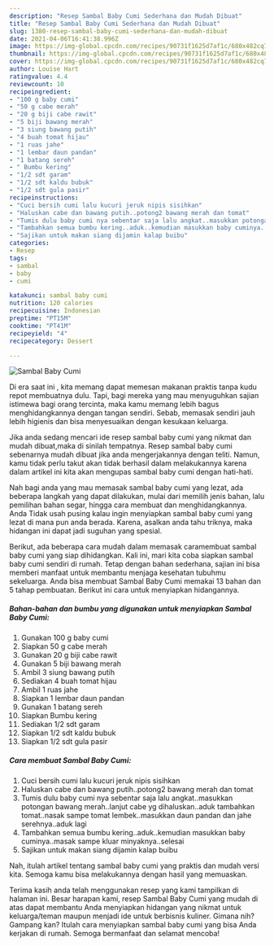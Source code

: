 ```yaml
---
description: "Resep Sambal Baby Cumi Sederhana dan Mudah Dibuat"
title: "Resep Sambal Baby Cumi Sederhana dan Mudah Dibuat"
slug: 1380-resep-sambal-baby-cumi-sederhana-dan-mudah-dibuat
date: 2021-04-06T16:41:38.996Z
image: https://img-global.cpcdn.com/recipes/90731f1625d7af1c/680x482cq70/sambal-baby-cumi-foto-resep-utama.jpg
thumbnail: https://img-global.cpcdn.com/recipes/90731f1625d7af1c/680x482cq70/sambal-baby-cumi-foto-resep-utama.jpg
cover: https://img-global.cpcdn.com/recipes/90731f1625d7af1c/680x482cq70/sambal-baby-cumi-foto-resep-utama.jpg
author: Louise Hart
ratingvalue: 4.4
reviewcount: 10
recipeingredient:
- "100 g baby cumi"
- "50 g cabe merah"
- "20 g biji cabe rawit"
- "5 biji bawang merah"
- "3 siung bawang putih"
- "4 buah tomat hijau"
- "1 ruas jahe"
- "1 lembar daun pandan"
- "1 batang sereh"
- " Bumbu kering"
- "1/2 sdt garam"
- "1/2 sdt kaldu bubuk"
- "1/2 sdt gula pasir"
recipeinstructions:
- "Cuci bersih cumi lalu kucuri jeruk nipis sisihkan"
- "Haluskan cabe dan bawang putih..potong2 bawang merah dan tomat"
- "Tumis dulu baby cumi nya sebentar saja lalu angkat..masukkan potongan bawang merah..lanjut cabe yg dihaluskan..aduk tambahkan tomat..nasak sampe tomat lembek..masukkan daun pandan dan jahe serehnya..aduk lagi"
- "Tambahkan semua bumbu kering..aduk..kemudian masukkan baby cuminya..masak sampe kluar minyaknya..selesai"
- "Sajikan untuk makan siang dijamin kalap buibu"
categories:
- Resep
tags:
- sambal
- baby
- cumi

katakunci: sambal baby cumi 
nutrition: 120 calories
recipecuisine: Indonesian
preptime: "PT15M"
cooktime: "PT41M"
recipeyield: "4"
recipecategory: Dessert

---
```



![Sambal Baby Cumi](https://img-global.cpcdn.com/recipes/90731f1625d7af1c/680x482cq70/sambal-baby-cumi-foto-resep-utama.jpg)

Di era  saat ini , kita memang dapat memesan makanan praktis tanpa kudu repot membuatnya dulu. Tapi, bagi mereka yang mau menyuguhkan sajian istimewa bagi orang tercinta, maka kamu memang lebih bagus menghidangkannya dengan tangan sendiri. Sebab, memasak sendiri jauh lebih higienis dan bisa menyesuaikan dengan kesukaan keluarga.

Jika anda sedang mencari ide resep sambal baby cumi yang nikmat dan mudah dibuat,maka di sinilah tempatnya. Resep sambal baby cumi  sebenarnya mudah dibuat jika anda mengerjakannya dengan teliti. Namun, kamu tidak perlu takut akan tidak berhasil dalam melakukannya 
karena dalam artikel ini kita akan mengupas sambal baby cumi dengan hati-hati.  



Nah bagi anda yang mau memasak sambal baby cumi yang lezat, ada beberapa langkah yang dapat dilakukan, mulai dari memilih jenis bahan, lalu pemilihan bahan segar, hingga cara membuat dan menghidangkannya. Anda Tidak usah pusing kalau ingin menyiapkan sambal baby cumi yang lezat di mana pun anda berada. Karena, asalkan anda  tahu triknya, maka hidangan ini dapat jadi suguhan yang spesial.

Berikut, ada beberapa cara mudah dalam memasak caramembuat sambal baby cumi yang siap dihidangkan. Kali ini, mari kita coba siapkan sambal baby cumi sendiri di rumah. Tetap dengan bahan sederhana, sajian ini bisa memberi manfaat untuk membantu menjaga kesehatan tubuhmu sekeluarga. Anda bisa membuat Sambal Baby Cumi memakai 13 bahan dan 5 tahap pembuatan. Berikut ini cara untuk menyiapkan hidangannya.

<!--inarticleads1-->

##### Bahan-bahan dan bumbu yang digunakan untuk menyiapkan Sambal Baby Cumi:

1. Gunakan 100 g baby cumi
1. Siapkan 50 g cabe merah
1. Gunakan 20 g biji cabe rawit
1. Gunakan 5 biji bawang merah
1. Ambil 3 siung bawang putih
1. Sediakan 4 buah tomat hijau
1. Ambil 1 ruas jahe
1. Siapkan 1 lembar daun pandan
1. Gunakan 1 batang sereh
1. Siapkan  Bumbu kering
1. Sediakan 1/2 sdt garam
1. Siapkan 1/2 sdt kaldu bubuk
1. Siapkan 1/2 sdt gula pasir




<!--inarticleads2-->

##### Cara membuat Sambal Baby Cumi:

1. Cuci bersih cumi lalu kucuri jeruk nipis sisihkan
1. Haluskan cabe dan bawang putih..potong2 bawang merah dan tomat
1. Tumis dulu baby cumi nya sebentar saja lalu angkat..masukkan potongan bawang merah..lanjut cabe yg dihaluskan..aduk tambahkan tomat..nasak sampe tomat lembek..masukkan daun pandan dan jahe serehnya..aduk lagi
1. Tambahkan semua bumbu kering..aduk..kemudian masukkan baby cuminya..masak sampe kluar minyaknya..selesai
1. Sajikan untuk makan siang dijamin kalap buibu




Nah, itulah artikel tentang  sambal baby cumi  yang praktis dan mudah versi kita. Semoga kamu bisa melakukannya dengan hasil yang memuaskan. 

Terima kasih anda telah menggunakan resep yang kami tampilkan di halaman ini. Besar harapan kami, resep  Sambal Baby Cumi yang mudah di atas dapat membantu Anda menyiapkan hidangan yang nikmat untuk keluarga/teman maupun menjadi ide untuk berbisnis kuliner. Gimana nih? Gampang kan? Itulah cara menyiapkan sambal baby cumi yang bisa Anda kerjakan di rumah. Semoga bermanfaat dan selamat mencoba!

